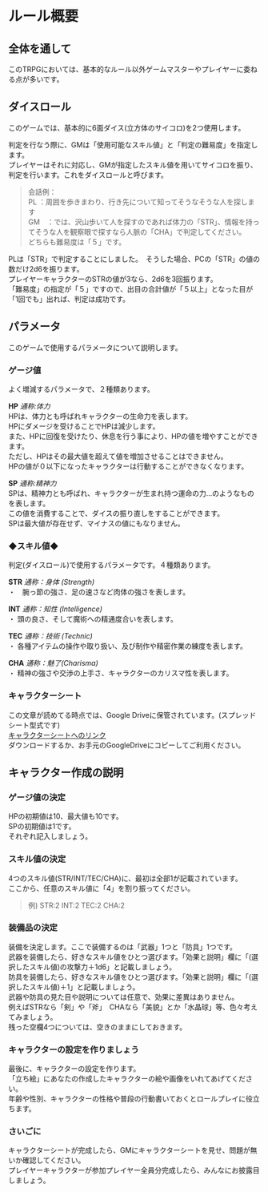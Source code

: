 # ルール概要
## 全体を通して
このTRPGにおいては、基本的なルール以外ゲームマスターやプレイヤーに委ねる点が多いです。  

## ダイスロール
このゲームでは、基本的に6面ダイス(立方体のサイコロ)を2つ使用します。  

判定を行なう際に、GMは「使用可能なスキル値」と「判定の難易度」を指定します。  
プレイヤーはそれに対応し、GMが指定したスキル値を用いてサイコロを振り、判定を行います。これをダイスロールと呼びます。  

> 会話例：  
> PL ：周囲を歩きまわり、行き先について知ってそうなそうな人を探します  
> GM　：では、沢山歩いて人を探すのであれば体力の「STR」、情報を持ってそうな人を観察眼で探すなら人脈の「CHA」で判定してください。  
>  どちらも難易度は「５」です。  

PLは「STR」で判定することにしました。　そうした場合、PCの「STR」の値の数だけ2d6を振ります。  
プレイヤーキャラクターのSTRの値が3なら、2d6を3回振ります。  
「難易度」の指定が「５」ですので、出目の合計値が「５以上」となった目が「1回でも」出れば、判定は成功です。  

## パラメータ
このゲームで使用するパラメータについて説明します。  

### ゲージ値
よく増減するパラメータで、２種類あります。  
 
**HP**  *通称:体力*   
HPは、体力とも呼ばれキャラクターの生命力を表します。  
HPにダメージを受けることでHPは減少します。  
また、HPに回復を受けたり、休息を行う事により、HPの値を増やすことができます。    
ただし、HPはその最大値を超えて値を増加させることはできません。    
HPの値が０以下になったキャラクターは行動することができなくなります。    

**SP**  *通称:精神力*    
SPは、精神力とも呼ばれ、キャラクターが生まれ持つ運命の力...のようなものを表します。  
この値を消費することで、ダイスの振り直しをすることができます。  
SPは最大値が存在せず、マイナスの値にもなりません。  

### ◆スキル値◆
判定(ダイスロール)で使用するパラメータです。４種類あります。  
  
**STR**   *通称：身体 (Strength)*   
・　腕っ節の強さ、足の速さなど肉体の強さを表します。  

**INT**  *通称：知性 (Intelligence)*    
・ 頭の良さ、そして魔術への精通度合いを表します。  

**TEC**  *通称：技術 (Technic)*   
・ 各種アイテムの操作や取り扱い、及び制作や精密作業の練度を表します。  

**CHA**  *通称：魅了(Charisma)*   
・ 精神の強さや交渉の上手さ、キャラクターのカリスマ性を表します。  

### キャラクターシート
この文章が読めてる時点では、Google Driveに保管されています。(スプレッドシート型式です)  
[キャラクターシートへのリンク](https://drive.google.com/open?id=1MaUwmbFTa0mfa3Iq_bK-jh6a6p3GA-YSbTtlZZbZg74)  
ダウンロードするか、お手元のGoogleDriveにコピーしてご利用ください。  

## キャラクター作成の説明
### ゲージ値の決定
HPの初期値は10、最大値も10です。  
SPの初期値は1です。  
それぞれ記入しましょう。  

### スキル値の決定
4つのスキル値(STR/INT/TEC/CHA)に、最初は全部1が記載されています。  
ここから、任意のスキル値に「4」を割り振ってください。  
> 例) STR:2 INT:2 TEC:2 CHA:2  

### 装備品の決定
装備を決定します。ここで装備するのは「武器」1つと「防具」1つです。  
武器を装備したら、好きなスキル値をひとつ選びます。「効果と説明」欄に「(選択したスキル値)の攻撃力＋1d6」と記載しましょう。  
防具を装備したら、好きなスキル値をひとつ選びます。「効果と説明」欄に「(選択したスキル値)＋1」と記載しましょう。  
武器や防具の見た目や説明については任意で、効果に差異はありません。  
例えばSTRなら「剣」や「斧」　CHAなら「美貌」とか「水晶球」等、色々考えてみましょう。    
残った空欄4つについては、空きのままにしておきます。  

### キャラクターの設定を作りましょう
最後に、キャラクターの設定を作ります。  
「立ち絵」にあなたの作成したキャラクターの絵や画像をいれてあげてください。  
年齢や性別、キャラクターの性格や普段の行動書いておくとロールプレイに役立ちます。  

### さいごに
キャラクターシートが完成したら、GMにキャラクターシートを見せ、問題が無いか確認してください。  
プレイヤーキャラクターが参加プレイヤー全員分完成したら、みんなにお披露目しましょう。  

